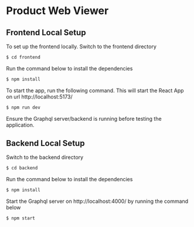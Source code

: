 # Product Web Viewer

## Frontend Local Setup

To set up the frontend locally. Switch to the frontend directory

```bash
$ cd frontend
```

Run the command below to install the dependencies

```bash
$ npm install
```

To start the app, run the following command. This will start the React App on url http://localhost:5173/

```bash
$ npm run dev
```

Ensure the Graphql server/backend is running before testing the application.

## Backend Local Setup

Switch to the backend directory

```bash
$ cd backend
```

Run the command below to install the dependencies

```bash
$ npm install
```

Start the Graphql server on http://localhost:4000/ by running the command below

```bash
$ npm start
```
